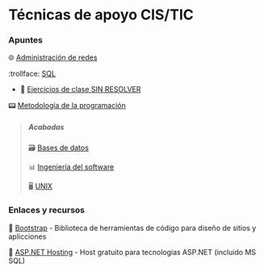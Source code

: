 # Técnicas de apoyo CIS/TIC
### Apuntes
:globe_with_meridians: [Administración de redes](https://github.com/13sauca13/PRG/blob/master/MF3.2%20Admin%20redes/Apuntes.md)

:trollface: [SQL](https://github.com/13sauca13/PRG/blob/master/MF6.2%20SQL/Apuntes.md)
  + :memo: [Ejercicios de clase SIN RESOLVER](https://github.com/13sauca13/PRG/blob/master/MF6.2%20SQL/Codigo/0.%20Ejercicios%20SIN%20RESOLVER.md)

:pager: [Metodología de la programación](https://github.com/13sauca13/PRG/blob/master/MF5.2%20Metodolog%C3%ADas%20de%20la%20programaci%C3%B3n/Apuntes.md)

> ##### Acabadas
> :card_file_box: [Bases de datos](https://github.com/13sauca13/PRG/blob/master/MF6.1%20BBDD/Apuntes.md)
>
> :bar_chart: [Ingeniería del software](https://github.com/13sauca13/PRG/blob/master/MF5.1%20Ingenieria%20software/Apuntes.md)
>
> :desktop_computer: [UNIX](https://github.com/13sauca13/PRG/blob/master/MF2.2%20UNIX/Apuntes.md)

### Enlaces y recursos
:link: [Bootstrap](https://getbootstrap.com/) - Biblioteca de herramientas de código para diseño de sitios y aplicciones

:link: [ASP.NET Hosting](https://freeasphosting.net/) - Host gratuito para tecnologías ASP.NET (incluido MS SQL)
